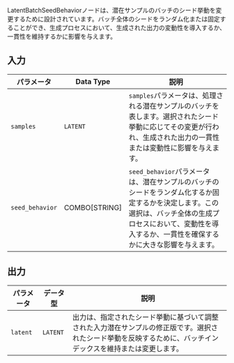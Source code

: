 
LatentBatchSeedBehaviorノードは、潜在サンプルのバッチのシード挙動を変更するために設計されています。バッチ全体のシードをランダム化または固定することができ、生成プロセスにおいて、生成された出力の変動性を導入するか、一貫性を維持するかに影響を与えます。

## 入力

| パラメータ       | Data Type | 説明 |
|-----------------|--------------|-------------|
| `samples`       | `LATENT`     | `samples`パラメータは、処理される潜在サンプルのバッチを表します。選択されたシード挙動に応じてその変更が行われ、生成された出力の一貫性または変動性に影響を与えます。 |
| `seed_behavior`  | COMBO[STRING] | `seed_behavior`パラメータは、潜在サンプルのバッチのシードをランダム化するか固定するかを決定します。この選択は、バッチ全体の生成プロセスにおいて、変動性を導入するか、一貫性を確保するかに大きな影響を与えます。 |

## 出力

| パラメータ | データ型 | 説明 |
|-----------|-------------|-------------|
| `latent`  | `LATENT`    | 出力は、指定されたシード挙動に基づいて調整された入力潜在サンプルの修正版です。選択されたシード挙動を反映するために、バッチインデックスを維持または変更します。 |
